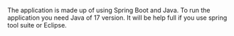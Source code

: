 The application is made up of using Spring Boot and Java. 
To run the application you need Java of 17 version. 
It will be help full if you use spring tool suite or Eclipse.
